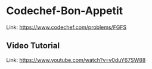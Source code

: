 # Codechef-Bon-Appetit
Link: https://www.codechef.com/problems/FGFS
## Video Tutorial
Link: https://www.youtube.com/watch?v=v0duY67SW88
